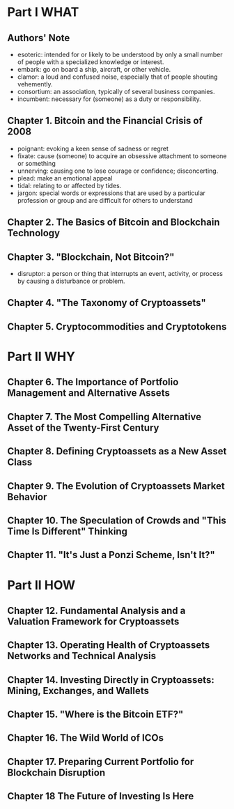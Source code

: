 # Part I WHAT

## Authors' Note
* esoteric: intended for or likely to be understood by only a small number of people with a specialized knowledge or interest.
* embark: go on board a ship, aircraft, or other vehicle.
* clamor: a loud and confused noise, especially that of people shouting vehemently.
* consortium: an association, typically of several business companies.
* incumbent: necessary for (someone) as a duty or responsibility.
## Chapter 1. Bitcoin and the Financial Crisis of 2008
* poignant: evoking a keen sense of sadness or regret
* fixate: cause (someone) to acquire an obsessive attachment to someone or something
* unnerving: causing one to lose courage or confidence; disconcerting.
* plead: make an emotional appeal
* tidal: relating to or affected by tides.
* jargon: special words or expressions that are used by a particular profession or group and are difficult for others to understand
## Chapter 2. The Basics of Bitcoin and Blockchain Technology

## Chapter 3. "Blockchain, Not Bitcoin?"
* disruptor: a person or thing that interrupts an event, activity, or process by causing a disturbance or problem.

## Chapter 4. "The Taxonomy of Cryptoassets"

## Chapter 5. Cryptocommodities and Cryptotokens

# Part II WHY

## Chapter 6. The Importance of Portfolio Management and Alternative Assets

## Chapter 7. The Most Compelling Alternative Asset of the Twenty-First Century

## Chapter 8. Defining Cryptoassets as a New Asset Class

## Chapter 9. The Evolution of Cryptoassets Market Behavior

## Chapter 10. The Speculation of Crowds and "This Time Is Different" Thinking

## Chapter 11. "It's Just a Ponzi Scheme, Isn't It?"

# Part II HOW

## Chapter 12. Fundamental Analysis and a Valuation Framework for Cryptoassets

## Chapter 13. Operating Health of Cryptoassets Networks and Technical Analysis

## Chapter 14. Investing Directly in Cryptoassets: Mining, Exchanges, and Wallets

## Chapter 15. "Where is the Bitcoin ETF?"

## Chapter 16. The Wild World of ICOs

## Chapter 17. Preparing Current Portfolio for Blockchain Disruption

## Chapter 18 The Future of Investing Is Here
